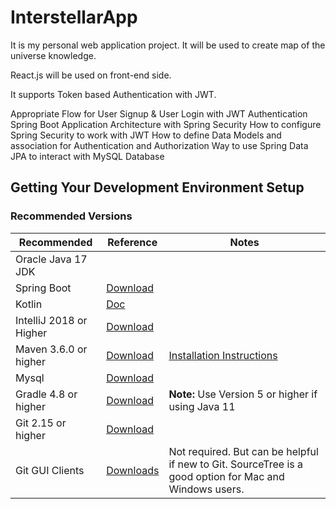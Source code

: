 # InterstellarApp

It is my personal web application project. It will be used to create map of the universe knowledge. 

React.js will be used on front-end side. 

It supports Token based Authentication with JWT.

Appropriate Flow for User Signup & User Login with JWT Authentication
Spring Boot Application Architecture with Spring Security
How to configure Spring Security to work with JWT
How to define Data Models and association for Authentication and Authorization
Way to use Spring Data JPA to interact with MySQL Database


## Getting Your Development Environment Setup
### Recommended Versions
 | Recommended | Reference | Notes |
| ----------- | --------- | ----- |
| Oracle Java 17 JDK
| Spring Boot | [Download](https://spring.io/projects/spring-boot) |  |
| Kotlin    | [Doc](https://kotlinlang.org/docs/home.html) |  |
| IntelliJ 2018 or Higher | [Download](https://www.jetbrains.com/idea/download/) |  |
| Maven 3.6.0 or higher | [Download](https://maven.apache.org/download.cgi) | [Installation Instructions](https://maven.apache.org/install.html)|
| Mysql | [Download](https://dev.mysql.com/downloads/) |
| Gradle 4.8 or higher | [Download](https://gradle.org/install/) | **Note:** Use Version 5 or higher if using Java 11 |
| Git 2.15 or higher | [Download](https://git-scm.com/downloads) | | 
| Git GUI Clients | [Downloads](https://git-scm.com/downloads/guis) | Not required. But can be helpful if new to Git. SourceTree is a good option for Mac and Windows users. |

